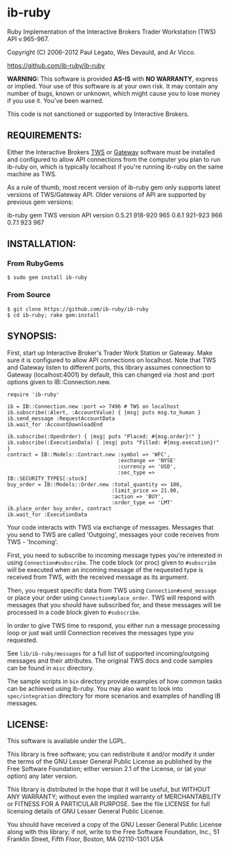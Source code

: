 # ib-ruby

Ruby Implementation of the Interactive Brokers Trader Workstation (TWS) API v.965-967.

Copyright (C) 2006-2012 Paul Legato, Wes Devauld, and Ar Vicco.

https://github.com/ib-ruby/ib-ruby

__WARNING:__ This software is provided __AS-IS__ with __NO WARRANTY__, express or
implied. Your use of this software is at your own risk. It may contain
any number of bugs, known or unknown, which might cause you to lose
money if you use it. You've been warned.

This code is not sanctioned or supported by Interactive Brokers.

## REQUIREMENTS:

Either the Interactive Brokers [TWS](http://www.interactivebrokers.com/en/p.php?f=tws) or
[Gateway](http://www.interactivebrokers.com/en/p.php?f=programInterface&ib_entity=llc)
software must be installed and configured to allow API connections from the computer
you plan to run ib-ruby on, which is typically localhost if you're running ib-ruby on
the same machine as TWS.

As a rule of thumb, most recent version of ib-ruby gem only supports latest versions
of TWS/Gateway API. Older versions of API are supported by previous gem versions:

ib-ruby gem     TWS version     API version
0.5.21          918-920         965
0.6.1           921-923         966
0.7.1           923             967

## INSTALLATION:

### From RubyGems

    $ sudo gem install ib-ruby

### From Source

    $ git clone https://github.com/ib-ruby/ib-ruby
    $ cd ib-ruby; rake gem:install

## SYNOPSIS:

First, start up Interactive Broker's Trader Work Station or Gateway.
Make sure it is configured to allow API connections on localhost.
Note that TWS and Gateway listen to different ports, this library assumes
connection to Gateway (localhost:4001) by default, this can changed via :host
and :port options given to IB::Connection.new.

    require 'ib-ruby'

    ib = IB::Connection.new :port => 7496 # TWS on localhost
    ib.subscribe(:Alert, :AccountValue) { |msg| puts msg.to_human }
    ib.send_message :RequestAccountData
    ib.wait_for :AccountDownloadEnd

    ib.subscribe(:OpenOrder) { |msg| puts "Placed: #{msg.order}!" }
    ib.subscribe(:ExecutionData) { |msg| puts "Filled: #{msg.execution}!" }
    contract = IB::Models::Contract.new :symbol => 'WFC',
                                        :exchange => 'NYSE'
                                        :currency => 'USD',
                                        :sec_type => IB::SECURITY_TYPES[:stock]
    buy_order = IB::Models::Order.new :total_quantity => 100,
                                      :limit_price => 21.00,
                                      :action => 'BUY',
                                      :order_type => 'LMT'
    ib.place_order buy_order, contract
    ib.wait_for :ExecutionData

Your code interacts with TWS via exchange of messages. Messages that you send to
TWS are called 'Outgoing', messages your code receives from TWS - 'Incoming'.

First, you need to subscribe to incoming message types you're interested in
using `Connection#subscribe`. The code block (or proc) given to `#subscribe`
will be executed when an incoming message of the requested type is received
from TWS, with the received message as its argument.

Then, you request specific data from TWS using `Connection#send_message` or place
your order using `Connection#place_order`. TWS will respond with messages that you
should have subscribed for, and these messages will be processed in a code block
given to `#subscribe`.

In order to give TWS time to respond, you either run a message processing loop or
just wait until Connection receives the messages type you requested.

See `lib/ib-ruby/messages` for a full list of supported incoming/outgoing messages
and their attributes. The original TWS docs and code samples can be found
in `misc` directory.

The sample scripts in `bin` directory provide examples of how common tasks
can be achieved using ib-ruby. You may also want to look into `spec/integration`
directory for more scenarios and examples of handling IB messages.

## LICENSE:

This software is available under the LGPL.

This library is free software; you can redistribute it and/or modify
it under the terms of the GNU Lesser General Public License as
published by the Free Software Foundation; either version 2.1 of the
License, or (at your option) any later version.

This library is distributed in the hope that it will be useful, but
WITHOUT ANY WARRANTY; without even the implied warranty of
MERCHANTABILITY or FITNESS FOR A PARTICULAR PURPOSE. See the file LICENSE
for full licensing details of GNU Lesser General Public License.

You should have received a copy of the GNU Lesser General Public
License along with this library; if not, write to the Free Software
Foundation, Inc., 51 Franklin Street, Fifth Floor, Boston, MA
02110-1301 USA

